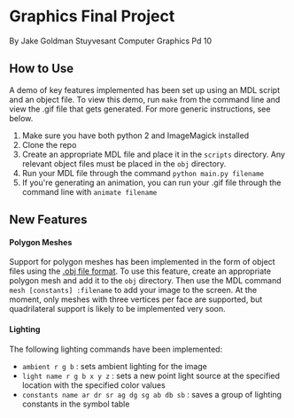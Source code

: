 # Graphics Final Project

By Jake Goldman
Stuyvesant Computer Graphics Pd 10

## How to Use
A demo of key features implemented has been set up using an MDL script and an object
file. To view this demo, run `make` from the command line and view the .gif file that
gets generated. For more generic instructions, see below.

1) Make sure you have both python 2 and ImageMagick installed
2) Clone the repo
3) Create an appropriate MDL file and place it in the `scripts` directory. Any
relevant object files must be placed in the `obj` directory.
4) Run your MDL file through the command `python main.py filename`
5) If you're generating an animation, you can run your .gif file through the command
line with `animate filename`

## New Features
#### Polygon Meshes
Support for polygon meshes has been implemented in the form of object files using
the [.obj file format](https://en.wikipedia.org/wiki/Wavefront_.obj_file). To use this
feature, create an appropriate polygon mesh and add it to the `obj` directory. Then
use the MDL command `mesh [constants] :filename` to add your image to the screen. At the moment, only
meshes with three vertices per face are supported, but quadrilateral support is likely to
be implemented very soon.

#### Lighting
The following lighting commands have been implemented:
* `ambient r g b` : sets ambient lighting for the image
* `light name r g b x y z` : sets a new point light source at the specified location with the specified color values
* `constants name ar dr sr ag dg sg ab db sb` : saves a group of lighting constants in the symbol table
